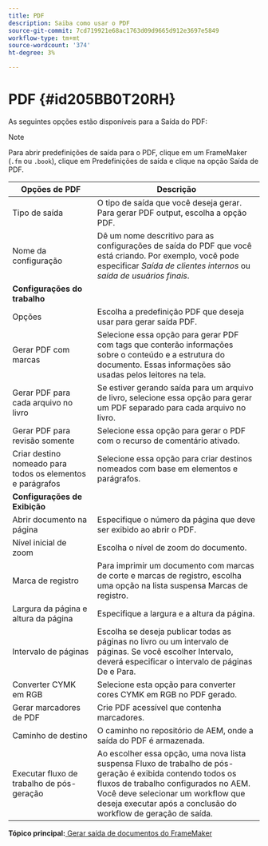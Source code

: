 ```yaml
---
title: PDF
description: Saiba como usar o PDF
source-git-commit: 7cd719921e68ac1763d09d9665d912e3697e5849
workflow-type: tm+mt
source-wordcount: '374'
ht-degree: 3%

---
```



# PDF {#id205BB0T20RH}

As seguintes opções estão disponíveis para a Saída do PDF:

>[!NOTE]
>
> Para abrir predefinições de saída para o PDF, clique em um FrameMaker \(`.fm` ou `.book`\), clique em Predefinições de saída e clique na opção Saída de PDF.

| Opções de PDF | Descrição |
|-----------|-----------|
| Tipo de saída | O tipo de saída que você deseja gerar. Para gerar PDF output, escolha a opção PDF. |
| Nome da configuração | Dê um nome descritivo para as configurações de saída do PDF que você está criando. Por exemplo, você pode especificar *Saída de clientes internos* ou *saída de usuários finais*. |
| **Configurações do trabalho** |
| Opções | Escolha a predefinição PDF que deseja usar para gerar saída PDF. |
| Gerar PDF com marcas | Selecione essa opção para gerar PDF com tags que conterão informações sobre o conteúdo e a estrutura do documento. Essas informações são usadas pelos leitores na tela. |
| Gerar PDF para cada arquivo no livro | Se estiver gerando saída para um arquivo de livro, selecione essa opção para gerar um PDF separado para cada arquivo no livro. |
| Gerar PDF para revisão somente | Selecione essa opção para gerar o PDF com o recurso de comentário ativado. |
| Criar destino nomeado para todos os elementos e parágrafos | Selecione essa opção para criar destinos nomeados com base em elementos e parágrafos. |
| **Configurações de Exibição** |
| Abrir documento na página | Especifique o número da página que deve ser exibido ao abrir o PDF. |
| Nível inicial de zoom | Escolha o nível de zoom do documento. |
| Marca de registro | Para imprimir um documento com marcas de corte e marcas de registro, escolha uma opção na lista suspensa Marcas de registro. |
| Largura da página e altura da página | Especifique a largura e a altura da página. |
| Intervalo de páginas | Escolha se deseja publicar todas as páginas no livro ou um intervalo de páginas. Se você escolher Intervalo, deverá especificar o intervalo de páginas De e Para. |
| Converter CYMK em RGB | Selecione esta opção para converter cores CYMK em RGB no PDF gerado. |
| Gerar marcadores de PDF | Crie PDF acessível que contenha marcadores. |
| Caminho de destino | O caminho no repositório de AEM, onde a saída do PDF é armazenada. |
| Executar fluxo de trabalho de pós-geração | Ao escolher essa opção, uma nova lista suspensa Fluxo de trabalho de pós-geração é exibida contendo todos os fluxos de trabalho configurados no AEM. Você deve selecionar um workflow que deseja executar após a conclusão do workflow de geração de saída. |

**Tópico principal:**[ Gerar saída de documentos do FrameMaker](fm-output-generatation.md)

